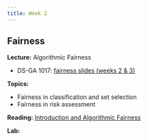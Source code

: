 ```yaml
---
title: Week 2
---
```


## Fairness

**Lecture:** Algorithmic Fairness

* DS-GA 1017: [fairness slides (weeks 2 & 3)](../../../assets/2_3_Fairness_1017.pdf) 
<!-- * DS-UA 202: [fairness slides](../../../assets/2_fairness_202.pdf) -->

**Topics:**

* Fairness in classification and set selection
* Fairness in risk assessment

**Reading:**  [Introduction and Algorithmic Fairness](../../../assets/fairness_reader_2024.pdf)

**Lab:**

<!-- * DS-GA 1017: [Colab Notebook](https://colab.research.google.com/drive/1j6dUwZ5hL2UD-c_UUCT5BC-Odoj2j9gU?usp=sharing) -->
<!-- * DS-UA 202: [Colab Notebook](https://colab.research.google.com/drive/1egPrtTyAZvV5q4MZEpD8wbb1Tc0aCVO6?usp=share_link) -->

